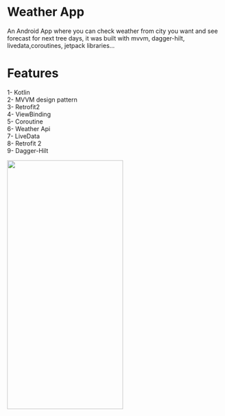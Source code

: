 # Weather App
An Android App where you can check weather from city you want  and see forecast for next tree days, it was built with mvvm, dagger-hilt, livedata,coroutines, jetpack libraries...
 

# Features

1- Kotlin  
2- MVVM design pattern  
3- Retrofit2   
4- ViewBinding    
5- Coroutine  
6- Weather Api  
7- LiveData  
8- Retrofit 2  
9- Dagger-Hilt  



<img src="https://user-images.githubusercontent.com/68303716/115702966-3a05f400-a372-11eb-8695-ede8b6119154.png " width="270" height="580">  
